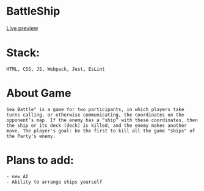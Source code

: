 # BattleShip
<a href="https://dg44k.github.io/BattleShip/dist/index.html">Live preview</a>
# Stack: 
    HTML, CSS, JS, Webpack, Jest, EsLint
# About Game
    Sea Battle" is a game for two participants, in which players take turns calling, or otherwise communicating, the coordinates on the opponent’s map. If the enemy has a “ship” with these coordinates, then the ship or its deck (deck) is killed, and the enemy makes another move. The player's goal: be the first to kill all the game "ships" of the Party's enemy.
# Plans to add: 
    - new AI
    - Ability to arrange ships yourself
